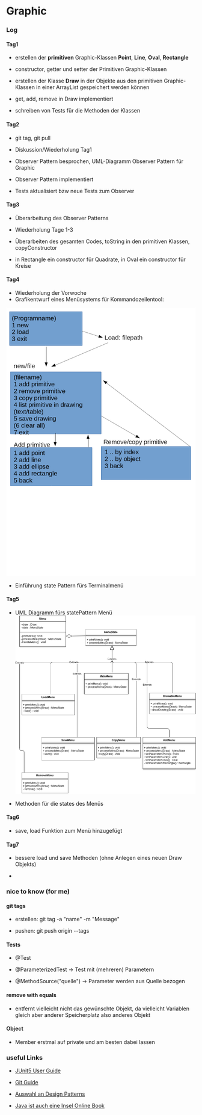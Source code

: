 

# Graphic


### Log
#### Tag1
- erstellen der **primitiven** Graphic-Klassen **Point**, **Line**, **Oval**, **Rectangle**

- constructor, getter und setter der Primitiven Graphic-Klassen


- erstellen der Klasse **Draw** in der Objekte aus den primitiven Graphic-Klassen in einer ArrayList gespeichert werden 
können

- get, add, remove in Draw implementiert

- schreiben von Tests für die Methoden der Klassen

#### Tag2
- git tag, git pull

- Diskussion/Wiederholung Tag1

- Observer Pattern besprochen, UML-Diagramm Observer Pattern für Graphic

- Observer Pattern implementiert

- Tests aktualisiert bzw neue Tests zum Observer

#### Tag3
- Überarbeitung des Observer Patterns

- Wiederholung Tage 1-3

- Überarbeiten des gesamten Codes, toString in den primitiven Klassen, copyConstructor

- in Rectangle ein constructor für Quadrate, in Oval ein constructor für Kreise


#### Tag4

- Wiederholung der Vorwoche
- Grafikentwurf eines Menüsystems für Kommandozeilentool:

![Menue](resources/images/terminalMenue.png "Terminalmenu")

- Einführung state Pattern fürs Terminalmenü

#### Tag5

- UML Diagramm fürs statePattern Menü
![UMLMenu](resources/images/umlmenu.png)

- Methoden für die states des Menüs

#### Tag6

- save, load Funktion zum Menü hinzugefügt


#### Tag7

- bessere load und save Methoden (ohne Anlegen eines neuen Draw Objekts)

- 


### nice to know (for me)
#### git tags

- erstellen: git tag -a "name" -m "Message"

- pushen:    git push origin --tags


#### Tests
- @Test

- @ParameterizedTest          -> Test mit (mehreren) Parametern

- @MethodSource("quelle")     -> Parameter werden aus Quelle bezogen

#### remove with equals
- entfernt vielleicht nicht das gewünschte Objekt, 
da vielleicht Variablen gleich aber anderer Speicherplatz also anderes Objekt




#### Object

- Member erstmal auf private und am besten dabei lassen

### useful Links

- [JUnit5 User Guide](https://junit.org/junit5/docs/current/user-guide/)

- [Git Guide](https://git-scm.com/book/de/v2)

- [Auswahl an Design Patterns](https://www.philipphauer.de/study/se/design-pattern.php)

- [Java ist auch eine Insel Online Book](http://openbook.rheinwerk-verlag.de/javainsel9/)